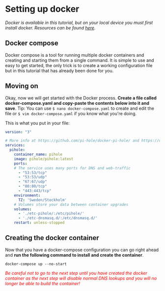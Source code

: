 # Setting up docker

*Docker is available in this tutorial, but on your local device you must first install docker. Resources can be found [here](https://docs.docker.com/get-docker/).*

## Docker compose
Docker compose is a tool for running multiple docker containers and creating and starting them from a single command. It is simple to use and easy to get started, the only trick is to create a working configuration file but in this tutorial that has already been done for you.

## Moving on
Okay, now we will get started with the Docker process. **Create a file called docker-compose.yaml and copy-paste the contents below into it and save**. Tip: You can use `$ nano docker-compose.yaml` to create and edit the file or `$ vim docker-compose.yaml` if you know what you're doing.

This is what you put in your file:
```yaml
version: "3"

# More info at https://github.com/pi-hole/docker-pi-hole/ and https://docs.pi-hole.net/
services:
  pihole:
    container_name: pihole
    image: pihole/pihole:latest
    ports:
    # The service uses many ports for DNS and web-traffic
      - "53:53/tcp"
      - "53:53/udp"
      - "67:67/udp"
      - "80:80/tcp"
      - "443:443/tcp"
    environment:
      TZ: 'Sweden/Stockholm'
    # Volumes store your data between container upgrades
    volumes:
      - './etc-pihole/:/etc/pihole/'
      - './etc-dnsmasq.d/:/etc/dnsmasq.d/'
    restart: unless-stopped
```

## Creating the docker container

Now that you have a docker-compose configuration you can go right ahead and **run the following command to install and create the container**.

```
docker-compose up --no-start
```

<span style="color:red">

*Be careful not to go to the next step until you have created the docker container as the next step will disable normal DNS lookups and you will no longer be able to build the container!*

</span>
